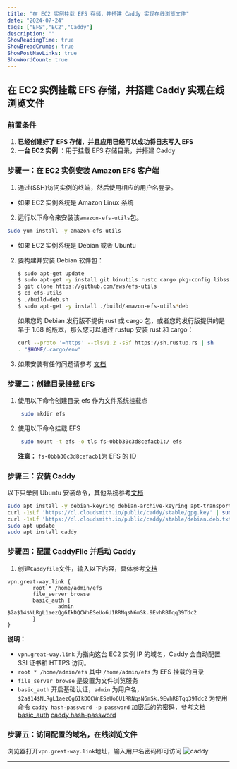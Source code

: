 ```yaml
---
title: "在 EC2 实例挂载 EFS 存储，并搭建 Caddy 实现在线浏览文件"
date: "2024-07-24"
tags: ["EFS","EC2","Caddy"]
description: ""
ShowReadingTime: true
ShowBreadCrumbs: true
ShowPostNavLinks: true
ShowWordCount: true
---
```


## 在 EC2 实例挂载 EFS 存储，并搭建 Caddy 实现在线浏览文件

### 前置条件

1. **已经创建好了 EFS 存储，并且应用已经可以成功将日志写入 EFS**
2. **一台 EC2 实例** ：用于挂载 EFS 存储目录，并搭建 Caddy

### 步骤一：在 EC2 实例安装 Amazon EFS 客户端

1. 通过(SSH)访问实例的终端，然后使用相应的用户名登录。

 - 如果 EC2 实例系统是 Amazon Linux 系统

 2. 运行以下命令来安装该`amazon-efs-utils`包。
   ```sh
   sudo yum install -y amazon-efs-utils
   ```
 - 如果 EC2 实例系统是 Debian 或者 Ubuntu

 2. 要构建并安装 Debian 软件包：
   
    ```sh
    $ sudo apt-get update
    $ sudo apt-get -y install git binutils rustc cargo pkg-config libssl-dev
    $ git clone https://github.com/aws/efs-utils
    $ cd efs-utils
    $ ./build-deb.sh
    $ sudo apt-get -y install ./build/amazon-efs-utils*deb
    ```

    如果您的 Debian 发行版不提供 rust 或 cargo 包，或者您的发行版提供的是早于 1.68 的版本，那么您可以通过 rustup 安装 rust 和 cargo：

    ```sh
    curl --proto '=https' --tlsv1.2 -sSf https://sh.rustup.rs | sh
    . "$HOME/.cargo/env"
    ```
2. 如果安装有任何问题请参考 [文档](https://github.com/aws/efs-utils/tree/master)

### 步骤二：创建目录挂载 EFS

1. 使用以下命令创建目录 efs 作为文件系统挂载点
   
   ```sh
    sudo mkdir efs
   ```

2. 使用以下命令挂载 EFS
   
   ```sh
    sudo mount -t efs -o tls fs-0bbb30c3d8cefacb1:/ efs
   ```
    **注意：** `fs-0bbb30c3d8cefacb1`为 EFS 的 ID

### 步骤三：安装 Caddy
以下只举例 Ubuntu 安装命令，其他系统参考[文档](https://caddyserver.com/docs/install)

```sh
sudo apt install -y debian-keyring debian-archive-keyring apt-transport-https curl
curl -1sLf 'https://dl.cloudsmith.io/public/caddy/stable/gpg.key' | sudo gpg --dearmor -o /usr/share/keyrings/caddy-stable-archive-keyring.gpg
curl -1sLf 'https://dl.cloudsmith.io/public/caddy/stable/debian.deb.txt' | sudo tee /etc/apt/sources.list.d/caddy-stable.list
sudo apt update
sudo apt install caddy
```
### 步骤四：配置 CaddyFile 并启动 Caddy
1. 创建`Caddyfile`文件，输入以下内容，具体参考[文档](https://caddyserver.com/docs/caddyfile)
```
vpn.great-way.link {
        root * /home/admin/efs
        file_server browse
        basic_auth {
                admin $2a$14$NLRgL1aezQg6IkDQCWnESeUo6U1RRNqsN6mSk.9EvhRBTqq39Tdc2
        }
}
```
**说明：**
 - `vpn.great-way.link` 为指向这台 EC2 实例 IP 的域名，Caddy 会自动配置 SSl 证书和 HTTPS 访问。
 - `root * /home/admin/efs` 其中 `/home/admin/efs` 为 EFS 挂载的目录
 - `file_server browse` 是设置为文件浏览服务
 - `basic_auth` 开启基础认证，`admin` 为用户名，`$2a$14$NLRgL1aezQg6IkDQCWnESeUo6U1RRNqsN6mSk.9EvhRBTqq39Tdc2` 为使用命令 `caddy hash-password -p password` 加密后的的密码，参考文档 [basic_auth](https://caddyserver.com/docs/caddyfile/directives/basic_auth) [caddy hash-password](https://caddyserver.com/docs/command-line#caddy-hash-password)

### 步骤五：访问配置的域名，在线浏览文件
浏览器打开`vpn.great-way.link`地址，输入用户名密码即可访问
![caddy](https://cdn.jsdelivr.net/gh/NileTradeX/NileTradeX.github.io@master/static/img/caddy.png)

------
